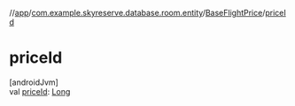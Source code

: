 //[app](../../../index.md)/[com.example.skyreserve.database.room.entity](../index.md)/[BaseFlightPrice](index.md)/[priceId](price-id.md)

# priceId

[androidJvm]\
val [priceId](price-id.md): [Long](https://kotlinlang.org/api/latest/jvm/stdlib/kotlin/-long/index.html)
